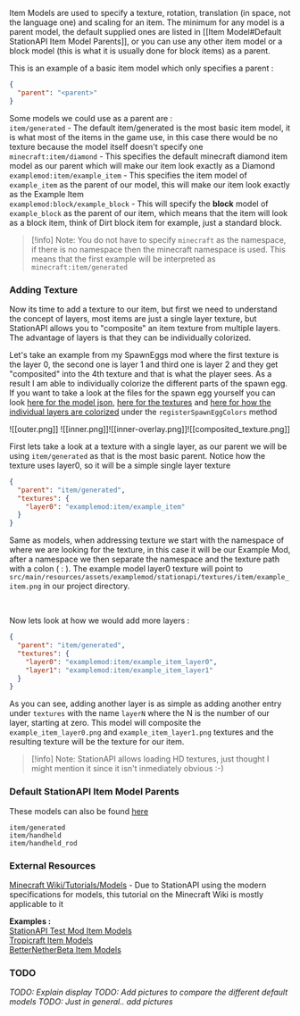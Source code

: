 Item Models are used to specify a texture, rotation, translation (in space, not the language one) and scaling for an item. The minimum for any model is a parent model, the default supplied ones are listed in [[Item Model#Default StationAPI Item Model Parents]], or you can use any other item model or a block model (this is what it is usually done for block items) as a parent.

This is an example of a basic item model which only specifies a parent :
```json
{  
  "parent": "<parent>"
}
```

Some models we could use as a parent are :  
`item/generated` - The default item/generated is the most basic item model, it is what most of the items in the game use, in this case there would be no texture because the model itself doesn't specify one  
`minecraft:item/diamond` - This specifies the default minecraft diamond item model as our parent which will make our item look exactly as a Diamond  
`examplemod:item/example_item` - This specifies the item model of `example_item` as the parent of our model, this will make our item look exactly as the Example Item  
`examplemod:block/example_block` - This will specify the **block** model of `example_block` as the parent of our item, which means that the item will look as a block item, think of Dirt block item for example, just a standard block.

> [!info] Note: You do not have to specify `minecraft` as the namespace, if there is no namespace then the minecraft namespace is used. This means that the first example will be interpreted as `minecraft:item/generated`

### Adding Texture
Now its time to add a texture to our item, but first we need to understand the concept of layers, most items are just a single layer texture, but StationAPI allows you to "composite" an item texture from multiple layers. The advantage of layers is that they can be individually colorized.  

Let's take an example from my SpawnEggs mod where the first texture is the layer 0, the second one is layer 1 and third one is layer 2 and they get "composited" into the 4th texture and that is what the player sees. As a result I am able to individually colorize the different parts of the spawn egg. If you want to take a look at the files for the spawn egg yourself you can look [here for the model json](https://github.com/DanyGames2014/spawneggs/blob/master/src/main/resources/assets/spawneggs/stationapi/models/item/spawn_egg.json), [here for the textures](https://github.com/DanyGames2014/spawneggs/tree/master/src/main/resources/assets/spawneggs/stationapi/textures/item) and [here for how the individual layers are colorized](https://github.com/DanyGames2014/spawneggs/blob/master/src/main/java/net/danygames2014/spawneggs/events/init/TextureListener.java) under the `registerSpawnEggColors` method

![[outer.png]] ![[inner.png]]![[inner-overlay.png]]![[composited_texture.png]]

First lets take a look at a texture with a single layer, as our parent we will be using `item/generated` as that is the most basic parent. Notice how the texture uses layer0, so it will be a simple single layer texture  

```json
{  
  "parent": "item/generated",  
  "textures": {  
    "layer0": "examplemod:item/example_item"  
  }  
}
```

Same as models, when addressing texture we start with the namespace of where we are looking for the texture, in this case it will be our Example Mod, after a namespace we then separate the namespace and the texture path with a colon ( : ). The example model layer0 texture will point to `src/main/resources/assets/examplemod/stationapi/textures/item/example_item.png` in our project directory.

&nbsp;

Now lets look at how we would add more layers :
```json
{  
  "parent": "item/generated",  
  "textures": {  
    "layer0": "examplemod:item/example_item_layer0",
    "layer1": "examplemod:item/example_item_layer1"
  }  
}
```
As you can see, adding another layer is as simple as adding another entry under `textures` with the name `layerN` where the N is the number of our layer, starting at zero. This model will composite the `example_item_layer0.png` and `example_item_layer1.png` textures and the resulting texture will be the texture for our item.

> [!info] Note: StationAPI allows loading HD textures, just thought I might mention it since it isn't inmediately obvious :-)

### Default StationAPI Item Model Parents
These models can also be found [here](https://github.com/ModificationStation/StationAPI/tree/master/station-renderer-api-v0/src/main/resources/assets/minecraft/stationapi/models/item)

`item/generated`  
`item/handheld`  
`item/handheld_rod`

### External Resources
[Minecraft Wiki/Tutorials/Models](https://minecraft.wiki/w/Tutorials/Models) - Due to StationAPI using the modern specifications for models, this tutorial on the Minecraft Wiki is mostly applicable to it

**Examples :**  
[StationAPI Test Mod Item Models](https://github.com/ModificationStation/StationAPI/tree/master/src/test/resources/assets/sltest/stationapi/models/item)  
[Tropicraft Item Models](https://github.com/DanyGames2014/Tropicraft/tree/master/src/main/resources/assets/tropicraft/stationapi/models/item)  
[BetterNetherBeta Item Models](https://github.com/paulevsGitch/BetterNetherBeta/tree/stapi-2.0/src/main/resources/assets/bnb/stationapi/models/item)  


### TODO
*TODO: Explain display*
*TODO: Add pictures to compare the different default models*
*TODO: Just in general.. add pictures*
